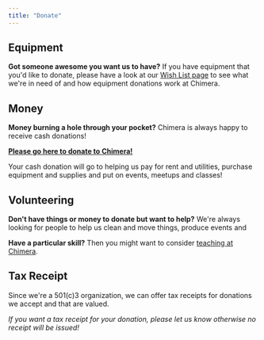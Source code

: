 ```yaml
---
title: "Donate"
---
```



## Equipment

**Got someone awesome you want us to have?** If you have equipment that you'd like to donate, please have a look at our [Wish List page](/wish-list/) to see what we're in need of and how equipment donations work at Chimera.


## Money

**Money burning a hole through your pocket?** Chimera is always happy to receive cash donations!

**[Please go here to donate to Chimera!](https://chimera.nationbuilder.com/donate)**

Your cash donation will go to helping us pay for rent and utilities, purchase equipment and supplies and put on events, meetups and classes!


## Volunteering

**Don't have things or money to donate but want to help?** We're always looking for people to help us clean and move things, produce events and 

**Have a particular skill?** Then you might want to consider [teaching at Chimera](/about/teaching/).


## Tax Receipt

Since we're a 501\(c\)3 organization, we can offer tax receipts for donations we accept and that are valued. 

*If you want a tax receipt for your donation, please let us know otherwise no receipt will be issued!*
